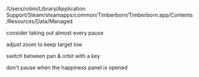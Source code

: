 

/Users/robin/Library/Application Support/Steam/steamapps/common/Timberborn/Timberborn.app/Contents/Resources/Data/Managed

consider taking out almost every pause

adjust zoom to keep target low

switch between pan & orbit with a key

don't pause when the happiness panel is opened
